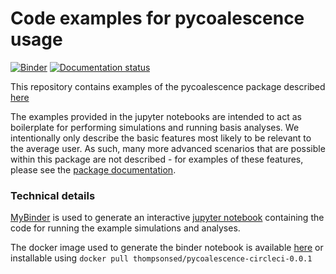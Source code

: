 # Code examples for pycoalescence usage
[![Binder](https://mybinder.org/badge.svg)](https://mybinder.org/v2/gh/thompsonsed/pycoalescence_examples/master)
[![Documentation status](https://readthedocs.org/projects/pycoalescence/badge/)](https://pycoalescence.readthedocs.io)


This repository contains examples of the pycoalescence package described [here](https://pycoalescence.readthedocs.io)

The examples provided in the jupyter notebooks are intended to act as boilerplate for 
performing simulations and running basis analyses. We intentionally only describe
the basic features most likely to be relevant to the average user. As such, many more
advanced scenarios that are possible within this package are not described - for examples of these features,
please see the [package documentation](https://pycoalescence.readthedocs.io).

### Technical details

[MyBinder](https://mybinder.org/) is used to generate an interactive [jupyter notebook](http://jupyter.org/) containing
the code for running the example simulations and analyses.

The docker image used to generate the binder notebook is available 
[here](https://hub.docker.com/r/thompsonsed/pycoalescence-circleci-0.0.1/) or installable using
 `docker pull thompsonsed/pycoalescence-circleci-0.0.1` 